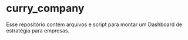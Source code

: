 # curry_company
Esse repositório contém arquivos e script para montar um Dashboard de estratégia para empresas.
